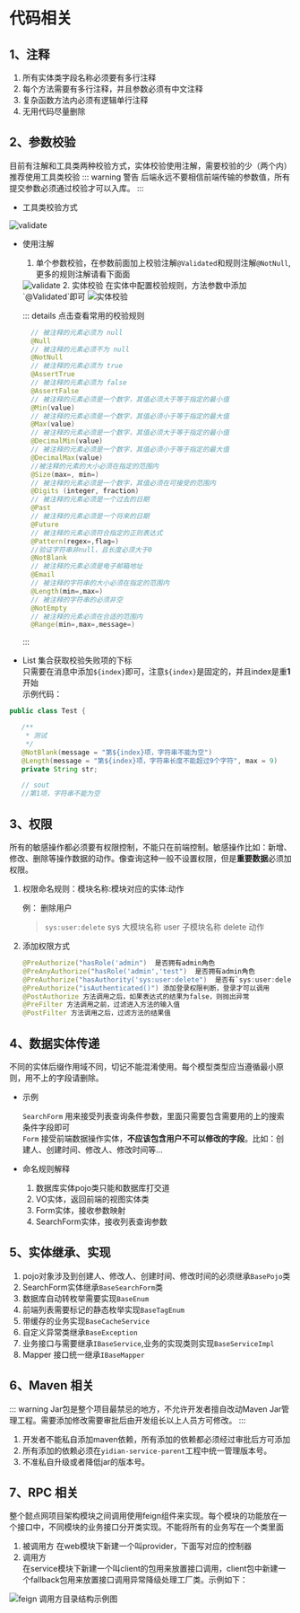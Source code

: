 # 代码相关

## 1、注释
1. 所有实体类字段名称必须要有多行注释 <Badge text="强制" type="error"/> 
2. 每个方法需要有多行注释，并且参数必须有中文注释 <Badge text="强制" type="error"/> 
3. 复杂函数方法内必须有逻辑单行注释 <Badge text="强制" type="error"/> 
4. 无用代码尽量删除


## 2、参数校验
目前有注解和工具类两种校验方式，实体校验使用注解，需要校验的少（两个内）推荐使用工具类校验
::: warning 警告 
后端永远不要相信前端传输的参数值，所有提交参数必须通过校验才可以入库。
:::
* 工具类校验方式
<img :src="$withBase('/img/java_validate.png')" alt="validate"/>

* 使用注解 
    1. 单个参数校验，在参数前面加上校验注解`@Validated`和规则注解`@NotNull`, 更多的规则注解请看下面面
    <img :src="$withBase('/img/z_validate.png')" alt="validate"/>
    2. 实体校验
    在实体中配置校验规则，方法参数中添加`@Validated`即可
    <img :src="$withBase('/img/st_validate.png')" alt="实体校验"/>

  ::: details 点击查看常用的校验规则
  ```java
    // 被注释的元素必须为 null
    @Null  
    // 被注释的元素必须不为 null     
    @NotNull 
    // 被注释的元素必须为 true       
    @AssertTrue  
    // 被注释的元素必须为 false        
    @AssertFalse 
    // 被注释的元素必须是一个数字，其值必须大于等于指定的最小值       
    @Min(value) 
    // 被注释的元素必须是一个数字，其值必须小于等于指定的最大值        
    @Max(value)  
    // 被注释的元素必须是一个数字，其值必须大于等于指定的最小值       
    @DecimalMin(value)  
    // 被注释的元素必须是一个数字，其值必须小于等于指定的最大值     
    @DecimalMax(value)   
    //被注释的元素的大小必须在指定的范围内    
    @Size(max=, min=)     
    // 被注释的元素必须是一个数字，其值必须在可接受的范围内   
    @Digits (integer, fraction)  
    // 被注释的元素必须是一个过去的日期        
    @Past        
    // 被注释的元素必须是一个将来的日期
    @Future          
    // 被注释的元素必须符合指定的正则表达式
    @Pattern(regex=,flag=)   
    //验证字符串非null，且长度必须大于0   
    @NotBlank   
    // 被注释的元素必须是电子邮箱地址   
    @Email       
    // 被注释的字符串的大小必须在指定的范围内
    @Length(min=,max=)     
    // 被注释的字符串的必须非空  
    @NotEmpty    
    // 被注释的元素必须在合适的范围内    
    @Range(min=,max=,message=)  
    ```
  :::

 * List 集合获取校验失败项的下标  
只需要在消息中添加`${index}`即可，注意`${index}`是固定的，并且index是重**1**开始  
 示例代码：
 ```java
public class Test {

    /**
     * 测试
     */
    @NotBlank(message = "第${index}项，字符串不能为空")
    @Length(message = "第${index}项，字符串长度不能超过9个字符", max = 9)
    private String str;

    // sout
    //第1项，字符串不能为空
 ``` 

## 3、权限
所有的敏感操作都必须要有权限控制，不能只在前端控制。敏感操作比如：新增、修改、删除等操作数据的动作。像查询这种一般不设置权限，但是**重要数据**必须加权限。

1. 权限命名规则：模块名称:模块对应的实体:动作

   例： 删除用户

    >`sys:user:delete`
    sys 大模块名称
    user 子模块名称
    delete 动作

2. 添加权限方式
    ```java 
    @PreAuthorize("hasRole('admin")  是否拥有admin角色    
    @PreAnyAuthorize("hasRole('admin','test")  是否拥有admin角色   
    @PreAuthorize("hasAuthority('sys:user:delete")  是否有`sys:user:delete`权限    
    @PreAuthorize("isAuthenticated()") 添加登录权限判断，登录才可以调用   
    @PostAuthorize 方法调用之后，如果表达式的结果为false，则抛出异常   
    @PreFilter 方法调用之前，过滤进入方法的输入值     
    @PostFilter 方法调用之后，过滤方法的结果值 
    ```

## 4、数据实体传递
不同的实体后缀作用域不同，切记不能混淆使用。每个模型类型应当遵循最小原则，用不上的字段请删除。
* 示例     

    `SearchForm` 用来接受列表查询条件参数，里面只需要包含需要用的上的搜索条件字段即可     
    `Form` 接受前端数据操作实体，**不应该包含用户不可以修改的字段**。比如：创建人、创建时间、修改人、修改时间等...

* 命名规则解释      
    1. 数据库实体pojo类只能和数据库打交道
    2. VO实体，返回前端的视图实体类
    3. Form实体，接收参数映射
    4. SearchForm实体，接收列表查询参数

## 5、实体继承、实现
1. pojo对象涉及到创建人、修改人、创建时间、修改时间的必须继承`BasePojo`类
2. SearchForm实体继承`BaseSearchForm`类
3. 数据库自动转枚举需要实现`BaseEnum`
4. 前端列表需要标记的静态枚举实现`BaseTagEnum`
5. 带缓存的业务实现`BaseCacheService`
6. 自定义异常类继承`BaseException`
7. 业务接口与需要继承`IBaseService`,业务的实现类则实现`BaseServiceImpl`
8. Mapper 接口统一继承`IBaseMapper`

## 6、Maven 相关
::: warning
Jar包是整个项目最禁忌的地方，不允许开发者擅自改动Maven Jar管理工程。需要添加修改需要审批后由开发组长以上人员方可修改。
:::
1. 开发者不能私自添加maven依赖，所有添加的依赖都必须经过审批后方可添加
2. 所有添加的依赖必须在`yidian-service-parent`工程中统一管理版本号。
3. 不准私自升级或者降低jar的版本号。

##  7、RPC 相关
整个懿点网项目架构模块之间调用使用feign组件来实现。每个模块的功能放在一个接口中，不同模块的业务接口分开类实现。不能将所有的业务写在一个类里面
1. 被调用方
在web模块下新建一个叫provider，下面写对应的控制器
2. 调用方  
在service模块下新建一个叫client的包用来放置接口调用，client包中新建一个fallback包用来放置接口调用异常降级处理工厂类。示例如下：
<img :src="$withBase('/img/feign.png')" alt="feign 调用方目录结构示例图"/>
